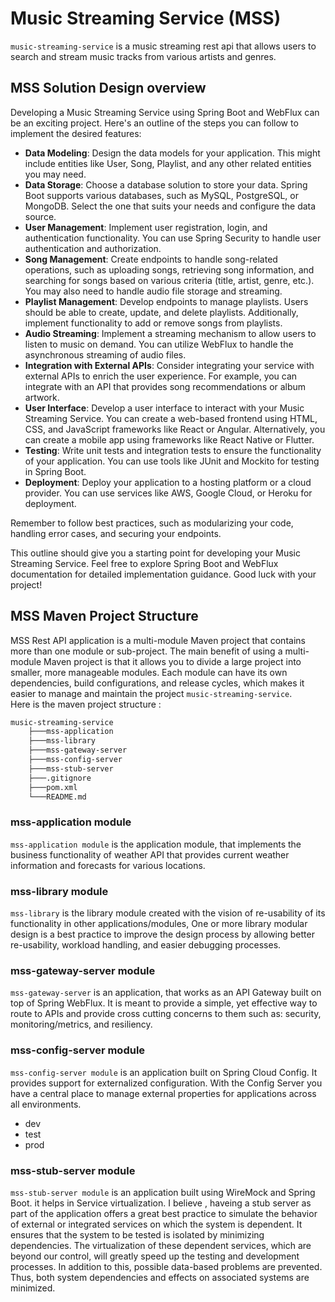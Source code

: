 # Music Streaming Service (MSS)
`music-streaming-service` is a music streaming rest api that allows users to search and stream music tracks from various artists and genres.

## MSS Solution Design overview
Developing a Music Streaming Service using Spring Boot and WebFlux can be an exciting project. Here's an outline of the steps you can follow to implement the desired features:
* **Data Modeling**: Design the data models for your application. This might include entities like User, Song, Playlist, and any other related entities you may need.
* **Data Storage**: Choose a database solution to store your data. Spring Boot supports various databases, such as MySQL, PostgreSQL, or MongoDB. Select the one that suits your needs and configure the data source.
* **User Management**: Implement user registration, login, and authentication functionality. You can use Spring Security to handle user authentication and authorization.
* **Song Management**: Create endpoints to handle song-related operations, such as uploading songs, retrieving song information, and searching for songs based on various criteria (title, artist, genre, etc.). You may also need to handle audio file storage and streaming.
* **Playlist Management**: Develop endpoints to manage playlists. Users should be able to create, update, and delete playlists. Additionally, implement functionality to add or remove songs from playlists.
* **Audio Streaming**: Implement a streaming mechanism to allow users to listen to music on demand. You can utilize WebFlux to handle the asynchronous streaming of audio files.
* **Integration with External APIs**: Consider integrating your service with external APIs to enrich the user experience. For example, you can integrate with an API that provides song recommendations or album artwork.
* **User Interface**: Develop a user interface to interact with your Music Streaming Service. You can create a web-based frontend using HTML, CSS, and JavaScript frameworks like React or Angular. Alternatively, you can create a mobile app using frameworks like React Native or Flutter.
* **Testing**: Write unit tests and integration tests to ensure the functionality of your application. You can use tools like JUnit and Mockito for testing in Spring Boot.
* **Deployment**: Deploy your application to a hosting platform or a cloud provider. You can use services like AWS, Google Cloud, or Heroku for deployment.

Remember to follow best practices, such as modularizing your code, handling error cases, and securing your endpoints.

This outline should give you a starting point for developing your Music Streaming Service. Feel free to explore Spring Boot and WebFlux documentation for detailed implementation guidance. Good luck with your project!

## MSS Maven Project Structure
MSS Rest API application is a multi-module Maven project that contains more than one module or sub-project. The main benefit of using a multi-module Maven project is that it allows you to divide a large project into smaller, more manageable modules. Each module can have its own dependencies, build configurations, and release cycles, which makes it easier to manage and maintain the project `music-streaming-service`.  <br>Here is the maven project structure : 
```bash
music-streaming-service
    ├───mss-application
    ├───mss-library
    ├───mss-gateway-server
    ├───mss-config-server
    ├───mss-stub-server
    ├───.gitignore
    ├───pom.xml
    └───README.md
```
### mss-application module
`mss-application module` is the application module, that implements the business functionality of weather API that provides current weather information and forecasts for various locations.
### mss-library module
`mss-library` is the library module created with the vision of re-usability of its functionality in other applications/modules, One or more library modular design is a best practice to improve the design process by allowing better re-usability, workload handling, and easier debugging processes.
### mss-gateway-server module
`mss-gateway-server` is an application, that works as an API Gateway built on top of Spring WebFlux. It is meant to provide a simple, yet effective way to route to APIs and provide cross cutting concerns to them such as: security, monitoring/metrics, and resiliency.
### mss-config-server module
`mss-config-server module` is an application built on Spring Cloud Config. It provides support for externalized configuration. With the Config Server you have a central place to manage external properties for applications across all environments.
* dev
* test
* prod
### mss-stub-server module
`mss-stub-server module` is an application built using WireMock and Spring Boot. it helps in Service virtualization. I believe , haveing a stub server as part of the application offers a great best practice to simulate the behavior of external or integrated services on which the system is dependent. It ensures that the system to be tested is isolated by minimizing dependencies. The virtualization of these dependent services, which are beyond our control, will greatly speed up the testing and development processes. In addition to this, possible data-based problems are prevented. Thus, both system dependencies and effects on associated systems are minimized.

